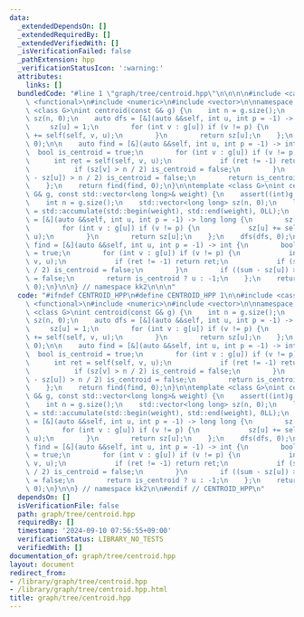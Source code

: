 ```yaml
---
data:
  _extendedDependsOn: []
  _extendedRequiredBy: []
  _extendedVerifiedWith: []
  _isVerificationFailed: false
  _pathExtension: hpp
  _verificationStatusIcon: ':warning:'
  attributes:
    links: []
  bundledCode: "#line 1 \"graph/tree/centroid.hpp\"\n\n\n\n#include <cassert>\n#include\
    \ <functional>\n#include <numeric>\n#include <vector>\n\nnamespace kk2 {\n\ntemplate\
    \ <class G>\nint centroid(const G& g) {\n    int n = g.size();\n    std::vector<int>\
    \ sz(n, 0);\n    auto dfs = [&](auto &&self, int u, int p = -1) -> int {\n   \
    \     sz[u] = 1;\n        for (int v : g[u]) if (v != p) {\n            sz[u]\
    \ += self(self, v, u);\n        }\n        return sz[u];\n    };\n    dfs(dfs,\
    \ 0);\n\n    auto find = [&](auto &&self, int u, int p = -1) -> int {\n      \
    \  bool is_centroid = true;\n        for (int v : g[u]) if (v != p) {\n      \
    \      int ret = self(self, v, u);\n            if (ret != -1) return ret;\n \
    \           if (sz[v] > n / 2) is_centroid = false;\n        }\n        if ((n\
    \ - sz[u]) > n / 2) is_centroid = false;\n        return is_centroid ? u : -1;\n\
    \    };\n    return find(find, 0);\n}\n\ntemplate <class G>\nint centroid(const\
    \ G& g, const std::vector<long long>& weight) {\n    assert((int)g.size() == (int)weight.size());\n\
    \    int n = g.size();\n    std::vector<long long> sz(n, 0);\n    long long sum\
    \ = std::accumulate(std::begin(weight), std::end(weight), 0LL);\n    auto dfs\
    \ = [&](auto &&self, int u, int p = -1) -> long long {\n        sz[u] = weight[u];\n\
    \        for (int v : g[u]) if (v != p) {\n            sz[u] += self(self, v,\
    \ u);\n        }\n        return sz[u];\n    };\n    dfs(dfs, 0);\n\n    auto\
    \ find = [&](auto &&self, int u, int p = -1) -> int {\n        bool is_centroid\
    \ = true;\n        for (int v : g[u]) if (v != p) {\n            int ret = self(self,\
    \ v, u);\n            if (ret != -1) return ret;\n            if (sz[v] > sum\
    \ / 2) is_centroid = false;\n        }\n        if ((sum - sz[u]) > sum / 2) is_centroid\
    \ = false;\n        return is_centroid ? u : -1;\n    };\n    return find(find,\
    \ 0);\n}\n\n} // namespace kk2\n\n\n"
  code: "#ifndef CENTROID_HPP\n#define CENTROID_HPP 1\n\n#include <cassert>\n#include\
    \ <functional>\n#include <numeric>\n#include <vector>\n\nnamespace kk2 {\n\ntemplate\
    \ <class G>\nint centroid(const G& g) {\n    int n = g.size();\n    std::vector<int>\
    \ sz(n, 0);\n    auto dfs = [&](auto &&self, int u, int p = -1) -> int {\n   \
    \     sz[u] = 1;\n        for (int v : g[u]) if (v != p) {\n            sz[u]\
    \ += self(self, v, u);\n        }\n        return sz[u];\n    };\n    dfs(dfs,\
    \ 0);\n\n    auto find = [&](auto &&self, int u, int p = -1) -> int {\n      \
    \  bool is_centroid = true;\n        for (int v : g[u]) if (v != p) {\n      \
    \      int ret = self(self, v, u);\n            if (ret != -1) return ret;\n \
    \           if (sz[v] > n / 2) is_centroid = false;\n        }\n        if ((n\
    \ - sz[u]) > n / 2) is_centroid = false;\n        return is_centroid ? u : -1;\n\
    \    };\n    return find(find, 0);\n}\n\ntemplate <class G>\nint centroid(const\
    \ G& g, const std::vector<long long>& weight) {\n    assert((int)g.size() == (int)weight.size());\n\
    \    int n = g.size();\n    std::vector<long long> sz(n, 0);\n    long long sum\
    \ = std::accumulate(std::begin(weight), std::end(weight), 0LL);\n    auto dfs\
    \ = [&](auto &&self, int u, int p = -1) -> long long {\n        sz[u] = weight[u];\n\
    \        for (int v : g[u]) if (v != p) {\n            sz[u] += self(self, v,\
    \ u);\n        }\n        return sz[u];\n    };\n    dfs(dfs, 0);\n\n    auto\
    \ find = [&](auto &&self, int u, int p = -1) -> int {\n        bool is_centroid\
    \ = true;\n        for (int v : g[u]) if (v != p) {\n            int ret = self(self,\
    \ v, u);\n            if (ret != -1) return ret;\n            if (sz[v] > sum\
    \ / 2) is_centroid = false;\n        }\n        if ((sum - sz[u]) > sum / 2) is_centroid\
    \ = false;\n        return is_centroid ? u : -1;\n    };\n    return find(find,\
    \ 0);\n}\n\n} // namespace kk2\n\n#endif // CENTROID_HPP\n"
  dependsOn: []
  isVerificationFile: false
  path: graph/tree/centroid.hpp
  requiredBy: []
  timestamp: '2024-09-10 07:56:55+09:00'
  verificationStatus: LIBRARY_NO_TESTS
  verifiedWith: []
documentation_of: graph/tree/centroid.hpp
layout: document
redirect_from:
- /library/graph/tree/centroid.hpp
- /library/graph/tree/centroid.hpp.html
title: graph/tree/centroid.hpp
---
```

